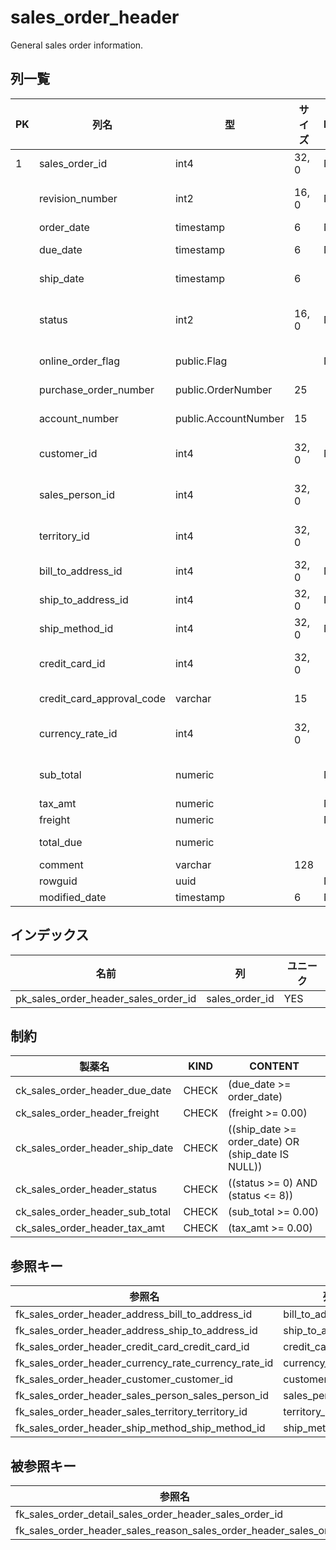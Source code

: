 # sales_order_header

General sales order information.

## 列一覧

| PK |           列名            |          型          | サイズ | NULL |                           初期値                           |                                                   コメント                                                    |
|----|---------------------------|----------------------|--------|------|------------------------------------------------------------|---------------------------------------------------------------------------------------------------------------|
|  1 | sales_order_id            | int4                 | 32, 0  | NO   | nextval('sales_order_header_sales_order_id_seq'::regclass) | Primary key.                                                                                                  |
|    | revision_number           | int2                 | 16, 0  | NO   |                                                          0 | Incremental number to track changes to the sales order over time.                                             |
|    | order_date                | timestamp            |      6 | NO   | now()                                                      | Dates the sales order was created.                                                                            |
|    | due_date                  | timestamp            |      6 | NO   |                                                            | Date the order is due to the customer.                                                                        |
|    | ship_date                 | timestamp            |      6 |      |                                                            | Date the order was shipped to the customer.                                                                   |
|    | status                    | int2                 | 16, 0  | NO   |                                                          1 | Order current status. 1 = In process; 2 = Approved; 3 = Backordered; 4 = Rejected; 5 = Shipped; 6 = Cancelled |
|    | online_order_flag         | public.Flag          |        | NO   | true                                                       | 0 = Order placed by sales person. 1 = Order placed online by customer.                                        |
|    | purchase_order_number     | public.OrderNumber   |     25 |      |                                                            | Customer purchase order number reference.                                                                     |
|    | account_number            | public.AccountNumber |     15 |      |                                                            | Financial accounting number reference.                                                                        |
|    | customer_id               | int4                 | 32, 0  | NO   |                                                            | Customer identification number. Foreign key to customer.business_entity_id.                                   |
|    | sales_person_id           | int4                 | 32, 0  |      |                                                            | Sales person who created the sales order. Foreign key to sales_person.business_entity_id.                     |
|    | territory_id              | int4                 | 32, 0  |      |                                                            | Territory in which the sale was made. Foreign key to sales_territory.sales_territory_id.                      |
|    | bill_to_address_id        | int4                 | 32, 0  | NO   |                                                            | Customer billing address. Foreign key to address.address_id.                                                  |
|    | ship_to_address_id        | int4                 | 32, 0  | NO   |                                                            | Customer shipping address. Foreign key to address.address_id.                                                 |
|    | ship_method_id            | int4                 | 32, 0  | NO   |                                                            | Shipping method. Foreign key to ship_method.ship_method_id.                                                   |
|    | credit_card_id            | int4                 | 32, 0  |      |                                                            | Credit card identification number. Foreign key to credit_card.credit_card_id.                                 |
|    | credit_card_approval_code | varchar              |     15 |      |                                                            | Approval code provided by the credit card company.                                                            |
|    | currency_rate_id          | int4                 | 32, 0  |      |                                                            | Currency exchange rate used. Foreign key to currency_rate.currency_rate_id.                                   |
|    | sub_total                 | numeric              |        | NO   |                                                       0.00 | Sales subtotal. Computed as SUM(sales_order_detail.line_total)for the appropriate sales_order_id.             |
|    | tax_amt                   | numeric              |        | NO   |                                                       0.00 | Tax amount.                                                                                                   |
|    | freight                   | numeric              |        | NO   |                                                       0.00 | Shipping cost.                                                                                                |
|    | total_due                 | numeric              |        |      |                                                            | Total due from customer. Computed as subtotal + tax_amt + freight.                                            |
|    | comment                   | varchar              |    128 |      |                                                            | Sales representative comments.                                                                                |
|    | rowguid                   | uuid                 |        | NO   | uuid_generate_v1()                                         |                                                                                                               |
|    | modified_date             | timestamp            |      6 | NO   | now()                                                      |                                                                                                               |

## インデックス

|                 名前                 |       列       | ユニーク |
|--------------------------------------|----------------|----------|
| pk_sales_order_header_sales_order_id | sales_order_id | YES      |

## 制約

|             製薬名              | KIND  |                      CONTENT                       |
|---------------------------------|-------|----------------------------------------------------|
| ck_sales_order_header_due_date  | CHECK | (due_date >= order_date)                           |
| ck_sales_order_header_freight   | CHECK | (freight >= 0.00)                                  |
| ck_sales_order_header_ship_date | CHECK | ((ship_date >= order_date) OR (ship_date IS NULL)) |
| ck_sales_order_header_status    | CHECK | ((status >= 0) AND (status <= 8))                  |
| ck_sales_order_header_sub_total | CHECK | (sub_total >= 0.00)                                |
| ck_sales_order_header_tax_amt   | CHECK | (tax_amt >= 0.00)                                  |

## 参照キー

|                        参照名                        |         列         |      参照テーブル      |       参照列       |
|------------------------------------------------------|--------------------|------------------------|--------------------|
| fk_sales_order_header_address_bill_to_address_id     | bill_to_address_id | person.address         | address_id         |
| fk_sales_order_header_address_ship_to_address_id     | ship_to_address_id | person.address         | address_id         |
| fk_sales_order_header_credit_card_credit_card_id     | credit_card_id     | credit_card            | credit_card_id     |
| fk_sales_order_header_currency_rate_currency_rate_id | currency_rate_id   | currency_rate          | currency_rate_id   |
| fk_sales_order_header_customer_customer_id           | customer_id        | customer               | customer_id        |
| fk_sales_order_header_sales_person_sales_person_id   | sales_person_id    | sales_person           | business_entity_id |
| fk_sales_order_header_sales_territory_territory_id   | territory_id       | sales_territory        | territory_id       |
| fk_sales_order_header_ship_method_ship_method_id     | ship_method_id     | purchasing.ship_method | ship_method_id     |

## 被参照キー

|                             参照名                              |         参照元テーブル          |    参照元列    |    被参照列    |
|-----------------------------------------------------------------|---------------------------------|----------------|----------------|
| fk_sales_order_detail_sales_order_header_sales_order_id         | sales_order_detail              | sales_order_id | sales_order_id |
| fk_sales_order_header_sales_reason_sales_order_header_sales_ord | sales_order_header_sales_reason | sales_order_id | sales_order_id |
